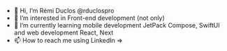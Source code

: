 - 👋 Hi, I’m Rémi Duclos @rduclospro 
- 👀 I’m interested in Front-end development (not only)
- 🌱 I’m currently learning mobile development JetPack Compose, SwiftUI and web development React, Next
- 📫 How to reach me using LinkedIn => 

<!---
rduclospro/rduclospro is a ✨ special ✨ repository because its `README.md` (this file) appears on your GitHub profile.
You can click the Preview link to take a look at your changes.
--->
